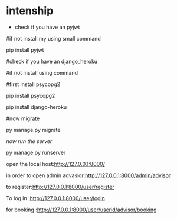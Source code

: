 # intenship
* check if you have an pyjwt 

#if not install my using small command

pip install pyjwt

#check if you have an django_heroku

#if not install using command

#first install psycopg2

pip install psycopg2

pip install django-heroku

#now migrate

py manage.py migrate

*now run the server*

py manage.py runserver

open the local host:http://127.0.0.1:8000/

in order to open admin advasior:http://127.0.0.1:8000/admin/advisor

to register:http://127.0.0.1:8000/user/register


To log in :http://127.0.0.1:8000/user/login

for booking :http://127.0.0.1:8000/user/userid/advisor/booking
